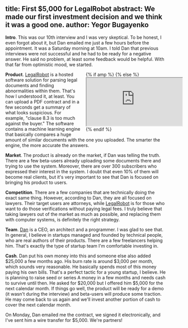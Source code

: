 title: First $5,000 for LegalRobot
abstract: We made our first investment decision and we think it was a good one.
author: Yegor Bugayenko
--

**Intro**.
This was our 10th interview and I was very skeptical. To be honest,
I even forgot about it, but Dan emailed me just a few hours before the
appointment. It was a Saturday morning at 10am. I told Dan that previous
interviews were not successful and he had to be ready for a negative answer.
He said no problem, at least some feedback would be helpful. With that far from optimistic
mood, we started.

<div style='width:50%;float:right;z-index:100;margin-left:1em;'>
  <div class='film'>
    {% if amp %}
      <amp-youtube data-videoid='AetgrIGCrSU' layout='responsive' width='480' height='270'></amp-youtube>
    {% else %}
      <iframe class='video' src='https://www.youtube.com/embed/AetgrIGCrSU?controls=2'
        allowfullscreen=''>&#8203;</iframe>
    {% endif %}
  </div>
</div>

**Product**.
[LegalRobot](http://www.legalrobot.com) is a hosted software solution for parsing legal documents
and finding abnormalities within them. That's how I understood it, at least. You can
upload a PDF contract and in a few seconds get a summary of what
looks suspicious. For example, "clause 8.3 is too much against the buyer."
The software contains a machine learning engine that basically compares
a huge amount of similar documents with the one you uploaded. The smarter
the engine, the more accurate the answers.

**Market**.
The product is already on the market, if Dan was telling the truth. There
are a few beta-users already uploading some documents there and trying to
use the system. Moreover, there are over 300 subscribers who expressed
their interest in the system. I doubt that even 10% of them will become
real clients, but it's very important to see that Dan is focused on
bringing his product to users.

**Competition**.
There are a few companies that are technically doing the exact same thing. However,
according to Dan, they are all focused on lawyers. Their target users
are attorneys, while [LegalRobot](http://www.legalrobot.com)
is for those who want to do those verifications
without paying legal fees. I truly believe that taking lawyers out of the
market as much as possible, and replacing them with computer systems, is
definitely the right strategy.

**Team**.
[Dan](https://www.linkedin.com/in/danrubins)
is a CEO, an architect and a programmer. I was glad to see that.
In general, I believe in startups managed and founded by technical people,
who are real authors of their products. There are a few freelancers helping
him. That's exactly the type of startup team I'm comfortable investing in.

**Cash**.
Dan put his own money into this and someone else also added $25,000 a few
months ago. His burn rate is around $3,000 per month, which sounds very
reasonable. He basically spends most of this money paying his own bills.
That's a perfect tactic for a young startup, I believe. He is
planning to raise seed or series A money in a few months and needs
cash to survive until then. He asked for $20,000 but I offered him $5,000
for the next calendar month. If things go well, the product
will be ready for a demo (it wasn't during the interview) and beta-users will produce
some traction. He may come back to us again and we'll invest another portion
of cash to cover the next calendar month.

On Monday, Dan emailed me the contract, we signed it electronically, and I've
sent him a wire transfer for $5,000. We're partners!

